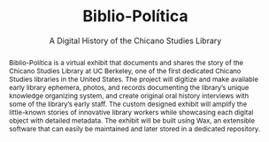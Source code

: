 ---
pid: biblio-politica
done: true
title: Biblio-Política
subtitle: A Digital History of the Chicano Studies Library
featured: true
category: DH Seed Grant Recipient
tags:
- public-humanities
- exhibition
cohort_year: '2023'
abstract: Biblio-Política is a virtual exhibit that documents and shares the story
  of the Chicano Studies Library at UC Berkeley, one of the first dedicated Chicano
  Studies libraries in the United States. The project will digitize and make available
  early library ephemera, photos, and records documenting the library’s unique knowledge
  organizing system, and create original oral history interviews with some of the
  library’s early staff. The custom designed exhibit will amplify the little-known
  stories of innovative library workers while showcasing each digital object with
  detailed metadata. The exhibit will be built using Wax, an extensible software that
  can easily be maintained and later stored in a dedicated repository.
pis:
- belantara
- nyrop
image: /media/projects/bibliopolitica.png
order: '007'
layout: project
---